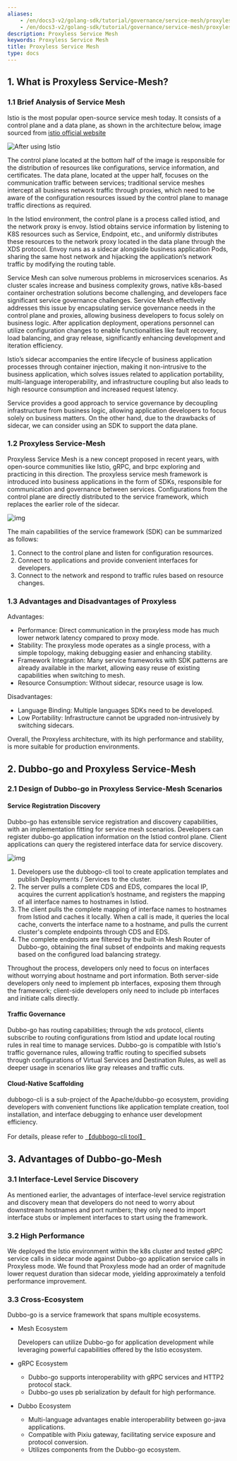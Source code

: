 ```yaml
---
aliases:
    - /en/docs3-v2/golang-sdk/tutorial/governance/service-mesh/proxyless_service_mesh/
    - /en/docs3-v2/golang-sdk/tutorial/governance/service-mesh/proxyless_service_mesh/
description: Proxyless Service Mesh
keywords: Proxyless Service Mesh
title: Proxyless Service Mesh
type: docs
---
```







## 1. What is Proxyless Service-Mesh?

### 1.1 Brief Analysis of Service Mesh

Istio is the most popular open-source service mesh today. It consists of a control plane and a data plane, as shown in the architecture below, image sourced from [istio official website](https://istio.io/)

![After using Istio](/imgs/docs3-v2/golang-sdk/concept/mesh/proxyless_service_mesh/service-mesh.svg)

The control plane located at the bottom half of the image is responsible for the distribution of resources like configurations, service information, and certificates. The data plane, located at the upper half, focuses on the communication traffic between services; traditional service meshes intercept all business network traffic through proxies, which need to be aware of the configuration resources issued by the control plane to manage traffic directions as required.

In the Istiod environment, the control plane is a process called istiod, and the network proxy is envoy. Istiod obtains service information by listening to K8S resources such as Service, Endpoint, etc., and uniformly distributes these resources to the network proxy located in the data plane through the XDS protocol. Envoy runs as a sidecar alongside business application Pods, sharing the same host network and hijacking the application’s network traffic by modifying the routing table.

Service Mesh can solve numerous problems in microservices scenarios. As cluster scales increase and business complexity grows, native k8s-based container orchestration solutions become challenging, and developers face significant service governance challenges. Service Mesh effectively addresses this issue by encapsulating service governance needs in the control plane and proxies, allowing business developers to focus solely on business logic. After application deployment, operations personnel can utilize configuration changes to enable functionalities like fault recovery, load balancing, and gray release, significantly enhancing development and iteration efficiency.

Istio’s sidecar accompanies the entire lifecycle of business application processes through container injection, making it non-intrusive to the business application, which solves issues related to application portability, multi-language interoperability, and infrastructure coupling but also leads to high resource consumption and increased request latency.

Service provides a good approach to service governance by decoupling infrastructure from business logic, allowing application developers to focus solely on business matters. On the other hand, due to the drawbacks of sidecar, we can consider using an SDK to support the data plane.

### 1.2 Proxyless Service-Mesh

Proxyless Service Mesh is a new concept proposed in recent years, with open-source communities like Istio, gRPC, and brpc exploring and practicing in this direction. The proxyless service mesh framework is introduced into business applications in the form of SDKs, responsible for communication and governance between services. Configurations from the control plane are directly distributed to the service framework, which replaces the earlier role of the sidecar.

![img](/imgs/docs3-v2/golang-sdk/concept/mesh/proxyless_service_mesh/894c0e52-9d34-4490-b49b-24973ef4aabc.png)

The main capabilities of the service framework (SDK) can be summarized as follows:

1. Connect to the control plane and listen for configuration resources.
2. Connect to applications and provide convenient interfaces for developers.
3. Connect to the network and respond to traffic rules based on resource changes.

### 1.3 Advantages and Disadvantages of Proxyless

Advantages:

- Performance: Direct communication in the proxyless mode has much lower network latency compared to proxy mode.
- Stability: The proxyless mode operates as a single process, with a simple topology, making debugging easier and enhancing stability.
- Framework Integration: Many service frameworks with SDK patterns are already available in the market, allowing easy reuse of existing capabilities when switching to mesh.
- Resource Consumption: Without sidecar, resource usage is low.

Disadvantages:

- Language Binding: Multiple languages SDKs need to be developed.
- Low Portability: Infrastructure cannot be upgraded non-intrusively by switching sidecars.

Overall, the Proxyless architecture, with its high performance and stability, is more suitable for production environments.

## 2. Dubbo-go and Proxyless Service-Mesh

### 2.1 Design of Dubbo-go in Proxyless Service-Mesh Scenarios

#### Service Registration Discovery

Dubbo-go has extensible service registration and discovery capabilities, with an implementation fitting for service mesh scenarios. Developers can register dubbo-go application information on the Istiod control plane. Client applications can query the registered interface data for service discovery.

![img](/imgs/docs3-v2/golang-sdk/concept/mesh/proxyless_service_mesh/454d1e31-0be3-41fe-97ec-f52673ebf74f.png)

1. Developers use the dubbogo-cli tool to create application templates and publish Deployments / Services to the cluster.
2. The server pulls a complete CDS and EDS, compares the local IP, acquires the current application’s hostname, and registers the mapping of all interface names to hostnames in Istiod.
3. The client pulls the complete mapping of interface names to hostnames from Istiod and caches it locally. When a call is made, it queries the local cache, converts the interface name to a hostname, and pulls the current cluster's complete endpoints through CDS and EDS.
4. The complete endpoints are filtered by the built-in Mesh Router of Dubbo-go, obtaining the final subset of endpoints and making requests based on the configured load balancing strategy.

Throughout the process, developers only need to focus on interfaces without worrying about hostname and port information. Both server-side developers only need to implement pb interfaces, exposing them through the framework; client-side developers only need to include pb interfaces and initiate calls directly.

#### Traffic Governance

Dubbo-go has routing capabilities; through the xds protocol, clients subscribe to routing configurations from Istiod and update local routing rules in real time to manage services. Dubbo-go is compatible with Istio's traffic governance rules, allowing traffic routing to specified subsets through configurations of Virtual Services and Destination Rules, as well as deeper usage in scenarios like gray releases and traffic cuts.

#### Cloud-Native Scaffolding

dubbogo-cli is a sub-project of the Apache/dubbo-go ecosystem, providing developers with convenient functions like application template creation, tool installation, and interface debugging to enhance user development efficiency.

For details, please refer to [【dubbogo-cli tool】](/en/overview/mannual/golang-sdk/refer/use_dubbogo_cli/)

## 3. Advantages of Dubbo-go-Mesh

### 3.1 Interface-Level Service Discovery

As mentioned earlier, the advantages of interface-level service registration and discovery mean that developers do not need to worry about downstream hostnames and port numbers; they only need to import interface stubs or implement interfaces to start using the framework.

### 3.2 High Performance

We deployed the Istio environment within the k8s cluster and tested gRPC service calls in sidecar mode against Dubbo-go application service calls in Proxyless mode. We found that Proxyless mode had an order of magnitude lower request duration than sidecar mode, yielding approximately a tenfold performance improvement.

### 3.3 Cross-Ecosystem

Dubbo-go is a service framework that spans multiple ecosystems.

- Mesh Ecosystem

  Developers can utilize Dubbo-go for application development while leveraging powerful capabilities offered by the Istio ecosystem.

- gRPC Ecosystem

  - Dubbo-go supports interoperability with gRPC services and HTTP2 protocol stack.
  - Dubbo-go uses pb serialization by default for high performance.

- Dubbo Ecosystem

  - Multi-language advantages enable interoperability between go-java applications.
  - Compatible with Pixiu gateway, facilitating service exposure and protocol conversion.
  - Utilizes components from the Dubbo-go ecosystem.

